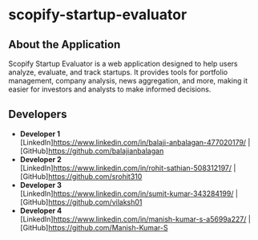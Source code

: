 
# scopify-startup-evaluator

## About the Application

Scopify Startup Evaluator is a web application designed to help users analyze, evaluate, and track startups. It provides tools for portfolio management, company analysis, news aggregation, and more, making it easier for investors and analysts to make informed decisions.

## Developers

- **Developer 1**  
	[LinkedIn]https://www.linkedin.com/in/balaji-anbalagan-477020179/ | [GitHub]https://github.com/balajianbalagan
- **Developer 2**  
	[LinkedIn]https://www.linkedin.com/in/rohit-sathian-508312197/ | [GitHub]https://github.com/srohit310
- **Developer 3**  
	[LinkedIn]https://www.linkedin.com/in/sumit-kumar-343284199/ | [GitHub]https://github.com/vilaksh01
- **Developer 4**  
	[LinkedIn]https://www.linkedin.com/in/manish-kumar-s-a5699a227/ | [GitHub]https://github.com/Manish-Kumar-S
